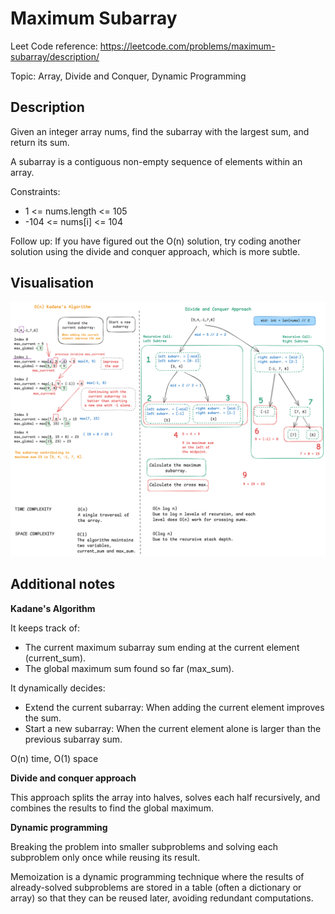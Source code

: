# Maximum Subarray

Leet Code reference: https://leetcode.com/problems/maximum-subarray/description/

Topic: Array, Divide and Conquer, Dynamic Programming

## Description

Given an integer array nums, find the subarray with the largest sum, and return its sum.

A subarray is a contiguous non-empty sequence of elements within an array.

Constraints:

- 1 <= nums.length <= 105
- -104 <= nums[i] <= 104

Follow up: If you have figured out the O(n) solution, try coding another solution using the divide and conquer approach, which is more subtle.

## Visualisation

![53_subarray.png](..%2Fimages%2F53_subarray.png)

## Additional notes

**Kadane's Algorithm**

It keeps track of:
- The current maximum subarray sum ending at the current element (current_sum).
- The global maximum sum found so far (max_sum).

It dynamically decides:

- Extend the current subarray: When adding the current element improves the sum.
- Start a new subarray: When the current element alone is larger than the previous subarray sum.

O(n) time, O(1) space

**Divide and conquer approach**

This approach splits the array into halves, solves each half recursively, and combines the results to find the global maximum.

**Dynamic programming**

Breaking the problem into smaller subproblems and solving each subproblem only once while reusing its result.

Memoization is a dynamic programming technique where the results of already-solved subproblems are stored in 
a table (often a dictionary or array) so that they can be reused later, avoiding redundant computations. 
